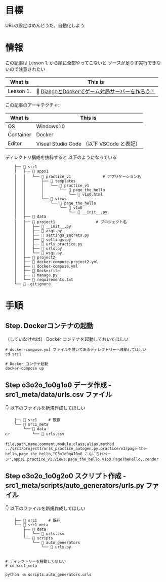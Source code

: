 # 目標

URLの設定はめんどうだ。自動化しよう  

# 情報

この記事は Lesson 1. から順に全部やってこないと ソースが足りず実行できないので注意されたい  

| What is   | This is                                                                                                 |
| --------- | ------------------------------------------------------------------------------------------------------- |
| Lesson 1. | 📖 [DjangoとDockerでゲーム対局サーバーを作ろう！](https://qiita.com/muzudho1/items/eb0df0ea604e1fd9cdae) |

この記事のアーキテクチャ:  

| What is   | This is                                   |
| --------- | ----------------------------------------- |
| OS        | Windows10                                 |
| Container | Docker                                    |
| Editor    | Visual Studio Code （以下 VSCode と表記） |

ディレクトリ構成を抜粋すると 以下のようになっている  

```plaintext
    ├── 📂 src1
    │   ├── 📂 apps1
    │   │   └── 📂 practice_v1              # アプリケーション名
    │   │       ├── 📂 templates
    │   │       │   └── 📂 practice_v1
    │   │       │       └── 📂 page_the_hello
    │   │       │           └── 📄 v1o0.html
    │   │       └── 📂 views
    │   │           └── 📂 page_the_hello
    │   │               └── 📂 v1o0
    │   │                   └── 📄 __init__.py
    │   ├── 📂 data
    │   ├── 📂 project1                  # プロジェクト名
    │   │   ├── 📄 __init__.py
    │   │   ├── 📄 asgi.py
    │   │   ├── 📄 settings_secrets.py
    │   │   ├── 📄 settings.py
    │   │   ├── 📄 urls_practice.py
    │   │   ├── 📄 urls.py
    │   │   └── 📄 wsgi.py
    │   ├── 📂 project2
    │   ├── 🐳 docker-compose-project2.yml
    │   ├── 🐳 docker-compose.yml
    │   ├── 🐳 Dockerfile
    │   ├── 📄 manage.py
    │   └── 📄 requirements.txt
    └── 📄 .gitignore
```

# 手順

## Step. Dockerコンテナの起動

（していなければ） Docker コンテナを起動しておいてほしい  

```shell
# docker-compose.yml ファイルを置いてあるディレクトリーへ移動してほしい
cd src1

# Docker コンテナ起動
docker-compose up
```

## Step o3o2o_1o0g1o0 データ作成 - src1_meta/data/urls.csv ファイル

👇 以下のファイルを新規作成してほしい  

```plaintext
    ├── 📂 src1     # 既存
    └── 📂 src1_meta
        └── 📂 data
👉          └── 📄 urls.csv
```

```csv
file,path,name,comment,module,class,alias,method
../src1/project1/urls_practice_autogen.py,practice/v1/page-the-hello,page_the_hello,"O3o1o0gA10o0 こんにちわページ",apps1.practice_v1.views.page_the_hello.v1o0,PageTheHello,,render
```

## Step o3o2o_1o0g2o0 スクリプト作成 - src1_meta/scripts/auto_generators/urls.py ファイル

👇 以下のファイルを新規作成してほしい  

```plaintext
    ├── 📂 src1     # 既存
    └── 📂 src1_meta
        ├── 📂 data
        │   └── 📄 urls.csv
        └── 📂 scripts
            └── 📂 auto_generators
                └── 📄 urls.py
```

```py
```


```shell
# ディレクトリーを移動してほしい
# cd src1_meta

python -m scripts.auto_generators.urls
```
